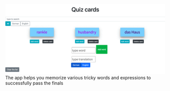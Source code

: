 ![](https://github.com/avarlamova/quiz-cards/blob/master/quiz%20cards.gif)
The app helps you memorize various tricky words and expressions to successfully pass the finals
